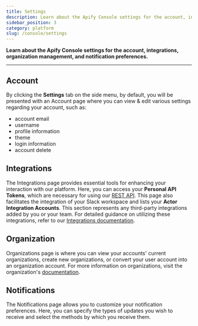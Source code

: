 ```yaml
---
title: Settings
description: Learn about the Apify Console settings for the account, integrations, organization management, and notification preferences.
sidebar_position: 3
category: platform
slug: /console/settings
---
```


**Learn about the Apify Console settings for the account, integrations, organization management, and notification preferences.**

---

## Account

By clicking the **Settings** tab on the side menu, by default, you will be presented with an Account page where you can view & edit various settings regarding your account, such as:

* account email
* username
* profile information
* theme
* login information
* account delete

## Integrations

The Integrations page provides essential tools for enhancing your interaction with our platform. Here, you can access your **Personal API Tokens**, which are necessary for using our [REST API](https://docs.apify.com/api/v2). This page also facilitates the integration of your Slack workspace and lists your **Actor Integration Accounts**. This section represents any third-party integrations added by you or your team. For detailed guidance on utilizing these integrations, refer to our [Integrations documentation](https://docs.apify.com/platform/integrations).

## Organization

Organizations page is where you can view your accounts' current organizations, create new organizations, or convert your user account into an organization account. For more information on organizations, visit the organization's [documentation](https://docs.apify.com/platform/collaboration/organization-account).

## Notifications

The Notifications page allows you to customize your notification preferences. Here, you can specify the types of updates you wish to receive and select the methods by which you receive them.
